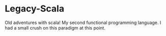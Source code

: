 # Legacy-Scala
Old adventures with scala! My second functional programming language. I had a small crush on this paradigm at this point.
